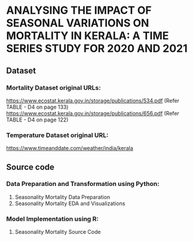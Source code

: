 # ANALYSING THE IMPACT OF SEASONAL VARIATIONS ON MORTALITY IN KERALA: A TIME SERIES STUDY FOR 2020 AND 2021

## Dataset
### Mortality Dataset original URLs:
   https://www.ecostat.kerala.gov.in/storage/publications/534.pdf (Refer TABLE - D4 on page 133)
   https://www.ecostat.kerala.gov.in/storage/publications/656.pdf (Refer TABLE - D4 on page 122)
   
### Temperature Dataset original URL:
   https://www.timeanddate.com/weather/india/kerala
 
## Source code 
### Data Preparation and Transformation using Python:
1. Seasonality Mortality Data Preparation
2. Seasonality Mortality EDA and Visualizations

### Model Implementation using R:
1. Seasonality Mortality Source Code



